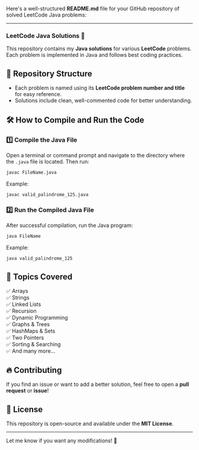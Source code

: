 Here's a well-structured **README.md** file for your GitHub repository of solved LeetCode Java problems:  

---

### **LeetCode Java Solutions** 🚀  

This repository contains my **Java solutions** for various **LeetCode** problems. Each problem is implemented in Java and follows best coding practices.  

## 📂 **Repository Structure**  

- Each problem is named using its **LeetCode problem number and title** for easy reference.  
- Solutions include clean, well-commented code for better understanding.  

## 🛠 **How to Compile and Run the Code**  

### **1️⃣ Compile the Java File**  
Open a terminal or command prompt and navigate to the directory where the `.java` file is located. Then run:  
```sh
javac FileName.java
```
Example:  
```sh
javac valid_palindrome_125.java
```

### **2️⃣ Run the Compiled Java File**  
After successful compilation, run the Java program:  
```sh
java FileName
```
Example:  
```sh
java valid_palindrome_125
```

## 🎯 **Topics Covered**  
✅ Arrays  
✅ Strings  
✅ Linked Lists  
✅ Recursion  
✅ Dynamic Programming  
✅ Graphs & Trees  
✅ HashMaps & Sets  
✅ Two Pointers  
✅ Sorting & Searching  
✅ And many more...  

## 🔥 **Contributing**  
If you find an issue or want to add a better solution, feel free to open a **pull request** or **issue**!  

## 📜 **License**  
This repository is open-source and available under the **MIT License**.  

---

Let me know if you want any modifications! 🚀
